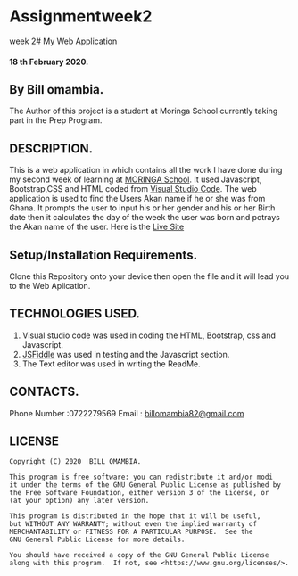 # Assignmentweek2
week 2# My Web Application
#### 18 th February 2020.
## By Bill omambia.
The Author of this project is a student at Moringa School currently taking part in the Prep Program.

## DESCRIPTION.
This is a web application in which contains all the work I have done during my second week of learning at [MORINGA School](https://moringaschool.com/). It used Javascript, Bootstrap,CSS and HTML coded from [Visual Studio Code](https://code.visualstudio.com/). The web application is used to find the Users Akan name if he or she was from Ghana. It prompts the user to input his or her gender and his or her Birth date then it calculates the day of the week the user was born and potrays the Akan name of the user.
Here is the [Live Site](https://billomambia.github.io/assignmentweek2/)

## Setup/Installation Requirements.
Clone this Repository onto your device then open the file and it will lead you to the Web Aplication.

## TECHNOLOGIES USED.
1. Visual studio code was used in coding the HTML, Bootstrap, css and Javascript.
2. [JSFiddle](https://jsfiddle.net/) was used in testing and the Javascript section.
3. The Text editor was used in writing the ReadMe.

## CONTACTS.
Phone Number :0722279569
Email : billomambia82@gmail.com

## LICENSE
    Copyright (C) 2020  BILL OMAMBIA.

    This program is free software: you can redistribute it and/or modi
    it under the terms of the GNU General Public License as published by
    the Free Software Foundation, either version 3 of the License, or
    (at your option) any later version.

    This program is distributed in the hope that it will be useful,
    but WITHOUT ANY WARRANTY; without even the implied warranty of
    MERCHANTABILITY or FITNESS FOR A PARTICULAR PURPOSE.  See the
    GNU General Public License for more details.

    You should have received a copy of the GNU General Public License
    along with this program.  If not, see <https://www.gnu.org/licenses/>.
